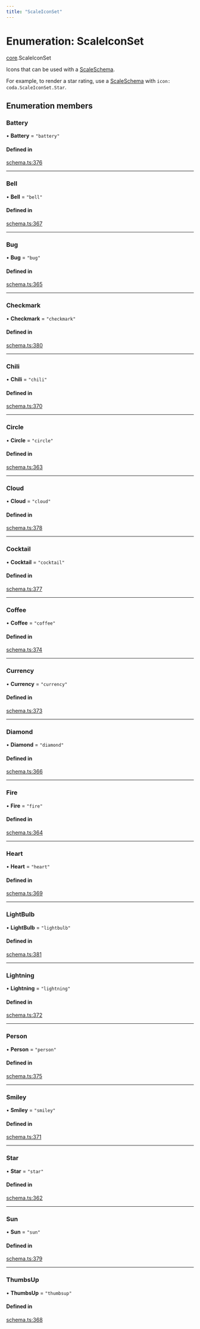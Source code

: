 ```yaml
---
title: "ScaleIconSet"
---
```

# Enumeration: ScaleIconSet

[core](../modules/core.md).ScaleIconSet

Icons that can be used with a [ScaleSchema](../interfaces/core.ScaleSchema.md).

For example, to render a star rating, use a [ScaleSchema](../interfaces/core.ScaleSchema.md) with `icon: coda.ScaleIconSet.Star`.

## Enumeration members

### Battery

• **Battery** = `"battery"`

#### Defined in

[schema.ts:376](https://github.com/coda/packs-sdk/blob/main/schema.ts#L376)

___

### Bell

• **Bell** = `"bell"`

#### Defined in

[schema.ts:367](https://github.com/coda/packs-sdk/blob/main/schema.ts#L367)

___

### Bug

• **Bug** = `"bug"`

#### Defined in

[schema.ts:365](https://github.com/coda/packs-sdk/blob/main/schema.ts#L365)

___

### Checkmark

• **Checkmark** = `"checkmark"`

#### Defined in

[schema.ts:380](https://github.com/coda/packs-sdk/blob/main/schema.ts#L380)

___

### Chili

• **Chili** = `"chili"`

#### Defined in

[schema.ts:370](https://github.com/coda/packs-sdk/blob/main/schema.ts#L370)

___

### Circle

• **Circle** = `"circle"`

#### Defined in

[schema.ts:363](https://github.com/coda/packs-sdk/blob/main/schema.ts#L363)

___

### Cloud

• **Cloud** = `"cloud"`

#### Defined in

[schema.ts:378](https://github.com/coda/packs-sdk/blob/main/schema.ts#L378)

___

### Cocktail

• **Cocktail** = `"cocktail"`

#### Defined in

[schema.ts:377](https://github.com/coda/packs-sdk/blob/main/schema.ts#L377)

___

### Coffee

• **Coffee** = `"coffee"`

#### Defined in

[schema.ts:374](https://github.com/coda/packs-sdk/blob/main/schema.ts#L374)

___

### Currency

• **Currency** = `"currency"`

#### Defined in

[schema.ts:373](https://github.com/coda/packs-sdk/blob/main/schema.ts#L373)

___

### Diamond

• **Diamond** = `"diamond"`

#### Defined in

[schema.ts:366](https://github.com/coda/packs-sdk/blob/main/schema.ts#L366)

___

### Fire

• **Fire** = `"fire"`

#### Defined in

[schema.ts:364](https://github.com/coda/packs-sdk/blob/main/schema.ts#L364)

___

### Heart

• **Heart** = `"heart"`

#### Defined in

[schema.ts:369](https://github.com/coda/packs-sdk/blob/main/schema.ts#L369)

___

### LightBulb

• **LightBulb** = `"lightbulb"`

#### Defined in

[schema.ts:381](https://github.com/coda/packs-sdk/blob/main/schema.ts#L381)

___

### Lightning

• **Lightning** = `"lightning"`

#### Defined in

[schema.ts:372](https://github.com/coda/packs-sdk/blob/main/schema.ts#L372)

___

### Person

• **Person** = `"person"`

#### Defined in

[schema.ts:375](https://github.com/coda/packs-sdk/blob/main/schema.ts#L375)

___

### Smiley

• **Smiley** = `"smiley"`

#### Defined in

[schema.ts:371](https://github.com/coda/packs-sdk/blob/main/schema.ts#L371)

___

### Star

• **Star** = `"star"`

#### Defined in

[schema.ts:362](https://github.com/coda/packs-sdk/blob/main/schema.ts#L362)

___

### Sun

• **Sun** = `"sun"`

#### Defined in

[schema.ts:379](https://github.com/coda/packs-sdk/blob/main/schema.ts#L379)

___

### ThumbsUp

• **ThumbsUp** = `"thumbsup"`

#### Defined in

[schema.ts:368](https://github.com/coda/packs-sdk/blob/main/schema.ts#L368)
